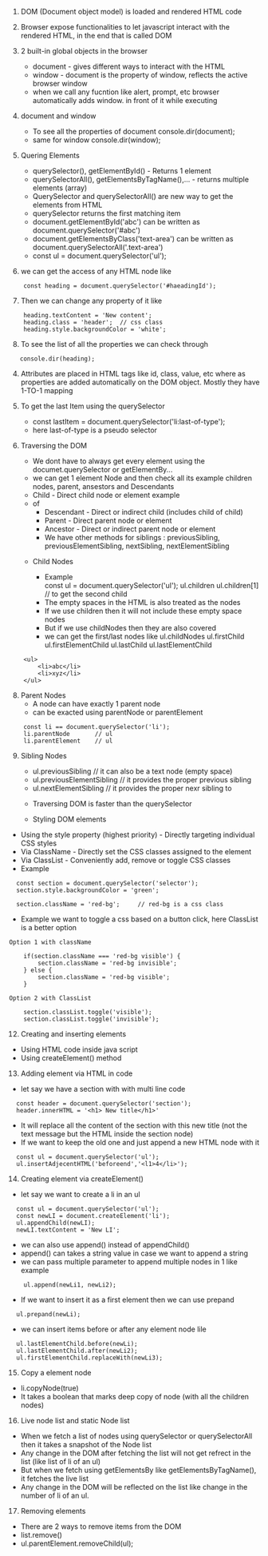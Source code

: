 1. DOM (Document object model) is loaded and rendered HTML code

2. Browser expose functionalities to let javascript interact with the rendered HTML, in the end that is called DOM

3. 2 built-in global objects in the browser

   - document - gives different ways to interact with the HTML
   - window - document is the property of window, reflects the active browser window
   - when we call any fucntion like alert, prompt, etc browser automatically adds window. in front of it while executing

4. document and window

   - To see all the properties of document
     console.dir(document);
   - same for window
     console.dir(window);

5. Quering Elements

   - querySelector(), getElementById() - Returns 1 element
   - querySelectorAll(), getElementsByTagName(),... - returns multiple elements (array)
   - QuerySelector and querySelectorAll() are new way to get the elements from HTML
   - querySelector returns the first matching item
   - document.getElementById('abc') can be written as document.querySelector('#abc')
   - document.getElementsByClass('text-area') can be written as document.querySelectorAll('.text-area')
   - const ul = document.querySelector('ul');

6. we can get the access of any HTML node like

```
    const heading = document.querySelector('#haeadingId');
```

7. Then we can change any property of it like

```
    heading.textContent = 'New content';
    heading.class = 'header';  // css class
    heading.style.backgroundColor = 'white';
```

8. To see the list of all the properties we can check through

```
   console.dir(heading);
```

4. Attributes are placed in HTML tags like id, class, value, etc where as properties are added automatically on the DOM object. Mostly they have 1-TO-1 mapping

5. To get the last Item using the querySelector

   - const lastItem = document.querySelector('li:last-of-type');
   - here last-of-type is a pseudo selector

6. Traversing the DOM

   - We dont have to always get every element using the documet.querySelector or getElementBy...
   - we can get 1 element Node and then check all its example children nodes, parent, ansestors and Descendants
   - Child - Direct child node or element example <li> of <ul>
   - Descendant - Direct or indirect child (includes child of child)
   - Parent - Direct parent node or element
   - Ancestor - Direct or indirect parent node or element
   - We have other methods for siblings : previousSibling, previousElementSibling, nextSibling, nextElementSibling

7. Child Nodes
   - Example  
     const ul = document.querySelector('ul');
     ul.children
     ul.children[1] // to get the second child
   - The empty spaces in the HTML is also treated as the nodes
   - If we use children then it will not include these empty space nodes
   - But if we use childNodes then they are also covered
   - we can get the first/last nodes like
     ul.childNodes
     ul.firstChild
     ul.firstElementChild
     ul.lastChild
     ul.lastElementChild

```
    <ul>
        <li>abc</li>
        <li>xyz</li>
    </ul>
```

8. Parent Nodes
   - A node can have exactly 1 parent node
   - can be exacted using parentNode or parentElement

```
    const li == document.querySelector('li');
    li.parentNode       // ul
    li.parentElement    // ul
```

9. Sibling Nodes

   - ul.previousSibling // it can also be a text node (empty space)
   - ul.previousElementSibling // it provides the proper previous sibling
   - ul.nextElementSibling // it provides the proper nexr sibling to <ul>

10. Traversing DOM is faster than the querySelector

11. Styling DOM elements

- Using the style property (highest priority) - Directly targeting individual CSS styles
- Via ClassName - Directly set the CSS classes assigned to the element
- Via ClassList - Conveniently add, remove or toggle CSS classes
- Example

```
  const section = document.querySelector('selector');
  section.style.backgroundColor = 'green';

  section.className = 'red-bg';     // red-bg is a css class

```

- Example we want to toggle a css based on a button click, here ClassList is a better option

```
Option 1 with className

    if(section.className === 'red-bg visible') {
        section.className = 'red-bg invisible';
    } else {
        section.className = 'red-bg visible';
    }

Option 2 with ClassList

    section.classList.toggle('visible');
    section.classList.toggle('invisible');
```

12. Creating and inserting elements

- Using HTML code inside java script
- Using createElement() method

13. Adding element via HTML in code

- let say we have a section with with multi line code

```
  const header = document.querySelector('section');
  header.innerHTML = '<h1> New title</h1>'
```

- It will replace all the content of the section with this new title (not the text message but the HTML inside the section node)
- If we want to keep the old one and just append a new HTML node with it

```
  const ul = document.querySelector('ul');
  ul.insertAdjecentHTML('beforeend','<l1>4</li>');

```

14. Creating element via createElement()

- let say we want to create a li in an ul

```
  const ul = document.querySelector('ul');
  const newLI = document.createElement('li');
  ul.appendChild(newLI);
  newLI.textContent = 'New LI';

```

- we can also use append() instead of appendChild()
- append() can takes a string value in case we want to append a string
- we can pass multiple parameter to append multiple nodes in 1 like example

```
    ul.append(newLi1, newLi2);
```

- If we want to insert it as a first element then we can use prepand

```
  ul.prepand(newLi);
```

- we can insert items before or after any element node lile

```
  ul.lastElementChild.before(newLi);
  ul.lastElementChild.after(newLi2);
  ul.firstElementChild.replaceWith(newLi3);
```

15. Copy a element node
  - li.copyNode(true)
  - It takes a boolean that marks deep copy of node (with all the children nodes)

16. Live node list and static Node list
  - When we fetch a list of nodes using querySelector or querySelectorAll then it takes a snapshot of the Node list
  - Any change in the DOM after fetching the list will not get refrect in the list (like list of li of an ul)
  - But when we fetch using getElementsBy<Something> like getElementsByTagName(), it fetches the live list
  - Any change in the DOM will be reflected on the list like change in the number of li of an ul.

17. Removing elements
  - There are 2 ways to remove items from the DOM
  - list.remove(<NodeName>)
  - ul.parentElement.removeChild(ul);
